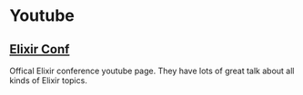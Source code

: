 # Youtube

## [Elixir Conf](https://www.youtube.com/@ElixirConf)

Offical Elixir conference youtube page. They have lots of great talk about all kinds of
Elixir topics. 
